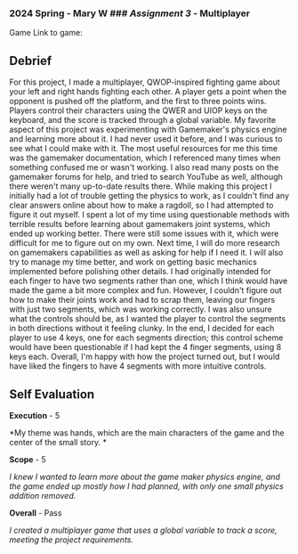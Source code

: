 ### **2024 Spring** - Mary W ### *Assignment 3* - Multiplayer
Game Link to game:

## **Debrief**

For this project, I made a multiplayer, QWOP-inspired fighting game
about your left and right hands fighting each other. A player gets a
point when the opponent is pushed off the platform, and the first to
three points wins. Players control their characters using the QWER and
UIOP keys on the keyboard, and the score is tracked through a global
variable. My favorite aspect of this project was experimenting with
Gamemaker's physics engine and learning more about it. I had never used
it before, and I was curious to see what I could make with it. The most
useful resources for me this time was the gamemaker documentation, which
I referenced many times when something confused me or wasn't working. I
also read many posts on the gamemaker forums for help, and tried to
search YouTube as well, although there weren't many up-to-date results
there. While making this project I initially had a lot of trouble
getting the physics to work, as I couldn't find any clear answers online
about how to make a ragdoll, so I had attempted to figure it out myself.
I spent a lot of my time using questionable methods with terrible
results before learning about gamemakers joint systems, which ended up
working better. There were still some issues with it, which were
difficult for me to figure out on my own. Next time, I will do more
research on gamemakers capabilities as well as asking for help if I need
it. I will also try to manage my time better, and work on getting basic
mechanics implemented before polishing other details. I had originally
intended for each finger to have two segments rather than one, which I
think would have made the game a bit more complex and fun. However, I
couldn't figure out how to make their joints work and had to scrap them,
leaving our fingers with just two segments, which was working correctly.
I was also unsure what the controls should be, as I wanted the player to
control the segments in both directions without it feeling clunky. In
the end, I decided for each player to use 4 keys, one for each segments
direction; this control scheme would have been questionable if I had
kept the 4 finger segments, using 8 keys each. Overall, I'm happy with
how the project turned out, but I would have liked the fingers to have 4
segments with more intuitive controls.

## **Self Evaluation**

**Execution** - 5

*My theme was hands, which are the main characters of the game and the
center of the small story. *

**Scope** - 5

*I knew I wanted to learn more about the game maker physics engine, and
the game ended up mostly how I had planned, with only one small physics
addition removed.*

**Overall** - Pass

*I created a multiplayer game that uses a global variable to track a
score, meeting the project requirements.*
